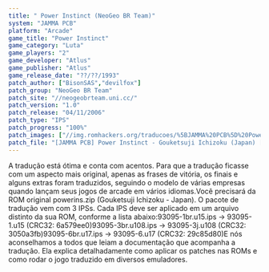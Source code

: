```yaml
---
title: " Power Instinct (NeoGeo BR Team)"
system: "JAMMA PCB"
platform: "Arcade"
game_title: "Power Instinct"
game_category: "Luta"
game_players: "2"
game_developer: "Atlus"
game_publisher: "Atlus"
game_release_date: "??/??/1993"
patch_author: ["BisonSAS","devilfox"]
patch_group: "NeoGeo BR Team"
patch_site: "//neogeobrteam.uni.cc/"
patch_version: "1.0"
patch_release: "04/11/2006"
patch_type: "IPS"
patch_progress: "100%"
patch_images: ["//img.romhackers.org/traducoes/%5BJAMMA%20PCB%5D%20Power%20Instinct%20-%20NGBRT%20-%20Logo.png","//img.romhackers.org/traducoes/%5BJAMMA%20PCB%5D%20Power%20Instinct%20-%20NGBRT%20-%201.png","//img.romhackers.org/traducoes/%5BJAMMA%20PCB%5D%20Power%20Instinct%20-%20NGBRT%20-%202.png"]
patch_file: "[JAMMA PCB] Power Instinct - Gouketsuji Ichizoku (Japan) [T-BR] [T-BisonSAS e devilfox G-NeoGeo BR Team] [V-1.0 P-100% A-2006].zip"
---
```

A tradução está ótima e conta com acentos. Para que a tradução ficasse com um aspecto mais original, apenas as frases de vitória, os finais e alguns extras foram traduzidos, seguindo o modelo de várias empresas quando lançam seus jogos de arcade em vários idiomas.Você precisará da ROM original powerins.zip (Gouketsuji Ichizoku - Japan). O pacote de tradução vem com 3 IPSs. Cada IPS deve ser aplicado em um arquivo distinto da sua ROM, conforme a lista abaixo:93095-1br.u15.ips -> 93095-1.u15 (CRC32: 6a579ee0)93095-3br.u108.ips -> 93095-3j.u108 (CRC32: 3050a3fb)93095-6br.u17.ips -> 93095-6.u17 (CRC32: 29c85d80)E nós aconselhamos a todos que leiam a documentação que acompanha a tradução. Ela explica detalhadamente como aplicar os patches nas ROMs e como rodar o jogo traduzido em diversos emuladores.